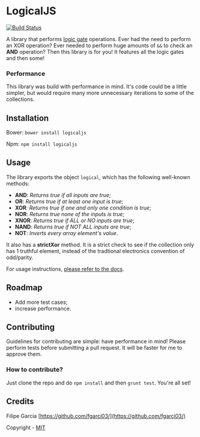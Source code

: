 # LogicalJS
[![Build Status](http://filipe-garcia.no-ip.org:8080/buildStatus/icon?job=LogicalJS)](http://filipe-garcia.no-ip.org:8080/job/LogicalJS/)

A library that performs [logic gate](https://en.wikipedia.org/wiki/Logic_gate) operations. Ever had the need to perform
an XOR operation? Ever needed to perform huge amounts of `&&` to check an **AND** operation? Then this library is for
you! It features all the logic gates and then some!

### Performance
This library was build with performance in mind. It's code could be a little simpler, but would require many more
unnecessary iterations to some of the collections.


## Installation
Bower: `bower install logicaljs`

Npm: `npm install logicaljs`


## Usage
The library exports the object `logical`, which has the following well-known methods:
+ **AND**: *Returns true if all inputs are true*;
+ **OR**: *Returns true if at least one input is true*;
+ **XOR**: *Returns true if one and only one condition is true*;
+ **NOR**: *Returns true none of the inputs is true*;
+ **XNOR**: *Returns true if ALL or NO inputs are true*;
+ **NAND**: *Returns true if NOT ALL inputs are true*;
+ **NOT**: *Inverts every array element's value*.

It also has a **strictXor** method. It is a strict check to see if the collection only has 1 truthful element, instead of the tradtional electronics convention of odd/parity.


For usage instructions, [please refer to the docs](https://fgarci03.github.io/logicaljs/).


## Roadmap
+ Add more test cases;
+ increase performance.

## Contributing
Guidelines for contributing are simple: have performance in mind! Please perform tests before submitting a pull request. It will be faster for me to approve them.

### How to contribute?
Just clone the repo and do `npm install` and then `grunt test`. You're all set!

## Credits
Filipe Garcia [https://github.com/fgarci03/](https://github.com/fgarci03/)

Copyright - [MIT](LICENSE.md)
